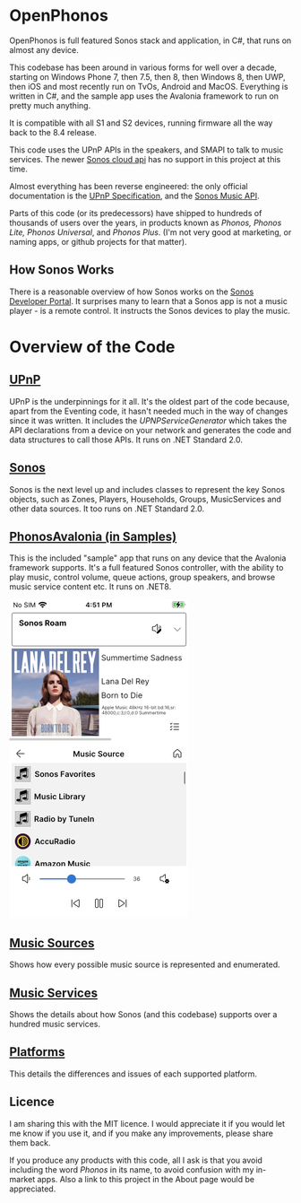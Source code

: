 # OpenPhonos
OpenPhonos is full featured Sonos stack and application, in C#, that runs on almost any device.

This codebase has been around in various forms for well over a decade, starting on Windows Phone 7, then 7.5, then 8, then Windows 8, then UWP, then iOS and most recently run on TvOs, Android and MacOS.
Everything is written in C#, and the sample app uses the Avalonia framework to run on pretty much anything.

It is compatible with all S1 and S2 devices, running firmware all the way back to the 8.4 release.

This code uses the UPnP APIs in the speakers, and SMAPI to talk to music services. The newer [Sonos cloud api](https://docs.sonos.com/docs/control-sonos-players) has no support in this project at this time.

Almost everything has been reverse engineered: the only official documentation is the [UPnP Specification](https://openconnectivity.org/developer/specifications/upnp-resources/upnp/), and the [Sonos Music API](https://docs.sonos.com/docs/smapi). 

Parts of this code (or its predecessors) have shipped to hundreds of thousands of users over the years, in products known as *Phonos, Phonos Lite, Phonos Universal*, and *Phonos Plus*. (I'm not very good at marketing, or naming apps, or github projects for that matter).

## How Sonos Works
There is a reasonable overview of how Sonos works on the [Sonos Developer Portal](https://docs.sonos.com/docs/how-sonos-works). It surprises many to learn that a Sonos app is not a music player - is a remote control. It instructs the Sonos devices to play the music.

# Overview of the Code

## [UPnP](./docs/UPnP.md)
UPnP is the underpinnings for it all. It's the oldest part of the code because, apart from the Eventing code, it hasn't needed much in the way of changes since it was written. It includes the *UPNPServiceGenerator* which takes the API declarations from a device on your network and generates the code and data structures to call those APIs. It runs on .NET Standard 2.0.

## [Sonos](./docs/Sonos.md)
Sonos is the next level up and includes classes to represent the key Sonos objects, such as Zones, Players, Households, Groups, MusicServices and other data sources. It too runs on .NET Standard 2.0.

## [PhonosAvalonia (in Samples)](./docs/SampleApp.md) 
This is the included "sample" app that runs on any device that the Avalonia framework supports. It's a full featured Sonos controller, with the ability to play music, control volume, queue actions, group speakers, and browse music service content etc. It runs on .NET8.

![PhonosAvalonia Mobile](./docs/images/mobile.png)

## [Music Sources](./docs/MusicSources.md) 
Shows how every possible music source is represented and enumerated.

## [Music Services](./docs/MusicServices.md)
Shows the details about how Sonos (and this codebase) supports over a hundred music services.

## [Platforms](./docs/Platforms.md) 
This details the differences and issues of each supported platform.

## Licence
I am sharing this with the MIT licence. I would appreciate it if you would let me know if you use it, and if you make any improvements, please share them back. 

If you produce any products with this code, all I ask is that you avoid including the word *Phonos* in its name, to avoid confusion with my in-market apps. Also a link to this project in the About page would be appreciated.